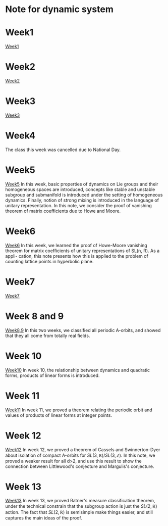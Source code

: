 # Note for dynamic system
# Week1
[Week1](DSWeek1.pdf)

# Week2
[Week2](DSWeek2.pdf)

# Week3
[Week3](DSWeek3.pdf)

# Week4 
The class this week was cancelled due to National Day.

# Week5
[Week5](DSWeek5.pdf)
In this week, basic properties of dynamics on Lie groups and their homogeneous spaces are introduced, concepts like stable and unstable subgroup and submanifold is introduced under the setting of homogeneous dynamics. Finally, notion of strong mixing is introduced in the language of unitary representation. In this note, we consider the proof of vanishing theorem of matrix coefficients due to Howe and Moore.

# Week6
[Week6](DSWeek6.pdf)
In this week, we learned the proof of Howe-Moore vanishing theorem for matrix coefficients of unitary representations of SL(n, R). As a appli-
cation, this note presents how this is applied to the problem of counting lattice points in hyperbolic plane.

# Week7
[Week7](DSWeek7.pdf)

# Week 8 and 9
[Week8,9](DSWeek89.pdf)
In this two weeks, we classified all periodic A-orbits, and showed that they all come from totally real fields.

# Week 10
[Week10](DSWeek10.pdf)
In week 10, the relationship between dynamics and quadratic forms, products of linear forms is introduced.

# Week 11
[Week11](DSWeek11.pdf)
In week 11, we proved a theorem relating the periodic orbit and values of products of linear forms at integer points.

# Week 12
[Week12](DSWeek12.pdf)
In week 12, we proved a theorem of Cassels and Swinnerton-Dyer about isolation of compact A-orbits for $SL(3,\mathbb{R})/SL(3,\mathbb{Z})$. In this note, we proved a weaker result for all d>2, and use this result to show the connection between Littlewood's conjecture and Margulis's conjecture.

# Week 13
[Week13](DSWeek13.pdf)
In week 13, we proved Ratner's measure classification theorem, under the technical constrain that the subgroup action is just the $SL(2,\mathbb{R})$ action. The fact that  $SL(2,\mathbb{R})$ is semisimple make things easier, and still captures the main ideas of the proof.
